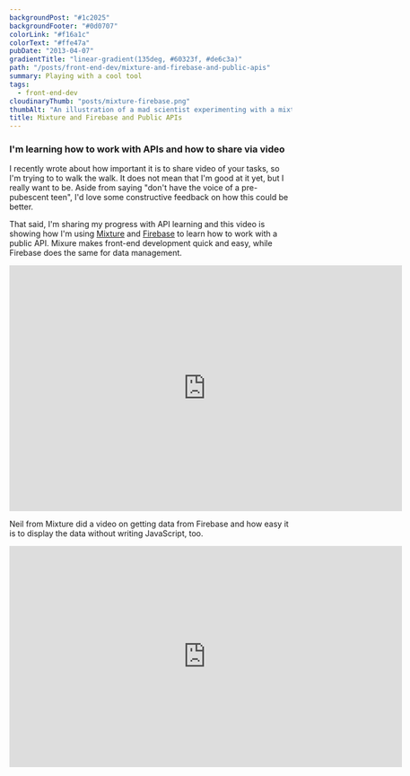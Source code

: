 ```yaml
---
backgroundPost: "#1c2025"
backgroundFooter: "#0d0707"
colorLink: "#f16a1c"
colorText: "#ffe47a"
pubDate: "2013-04-07"
gradientTitle: "linear-gradient(135deg, #60323f, #de6c3a)"
path: "/posts/front-end-dev/mixture-and-firebase-and-public-apis"
summary: Playing with a cool tool
tags:
  - front-end-dev
cloudinaryThumb: "posts/mixture-firebase.png"
thumbAlt: "An illustration of a mad scientist experimenting with a mixture of fire and various chemicals, in the style of a sci-fi movie poster, viewed from a side-facing perspective --v 5 --ar 3:2"
title: Mixture and Firebase and Public APIs
---
```


### I'm learning how to work with APIs and how to share via video

I recently wrote about how important it is to share video of your tasks, so I'm trying to to walk the walk. It does not mean that I'm good at it yet, but I really want to be. Aside from saying "don't have the voice of a pre-pubescent teen", I'd love some constructive feedback on how this could be better.

That said, I'm sharing my progress with API learning and this video is showing how I'm using [Mixture](https://mixture.io) and [Firebase](http://firebase.io) to learn how to work with a public API. Mixure makes front-end development quick and easy, while Firebase does the same for data management.

<div class="video-wrapper"><iframe allowfullscreen="" class="fitvid" frameborder="0" height="438" mozallowfullscreen="" src="https://player.vimeo.com/video/63539963" webkitallowfullscreen="" width="700"></iframe></div>

Neil from Mixture did a video on getting data from Firebase and how easy it is to display the data without writing JavaScript, too.

<div class="video-wrapper"><iframe allowfullscreen="" class="fitvid" frameborder="0" height="394" src="https://www.youtube.com/embed/RpEdeQapjjk" width="700"></iframe></div>

